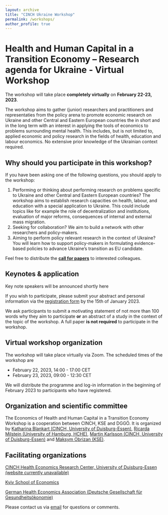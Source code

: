 ```yaml
---
layout: archive
title: "CINCH Ukraine Workshop"
permalink: /workshops/
author_profile: true
---
```


# Health and Human Capital in a Transition Economy – Research agenda for Ukraine - Virtual Workshop

The workshop will take place **completely virtually** on **February 22-23, 2023**.

The workshop aims to gather (junior) researchers and practitioners and representaties from the policy arena to promote economic research on Ukraine and other Central and Eastern European countries the in short and in the long term with an interest in applying the tools of economics to problems surrounding mental health. This includes, but is not limited to, applied economic and policy research in the fields of health, education and labour economics. No extensive prior knowledge of the Ukrainian context required.



## Why should you participate in this workshop?

If you have been asking one of the following questions, you should apply to the workshop:

1. Performing or thinking about performing research on problems specific to Ukraine and other Central and Eastern European countries? The workshop aims to establish research capacities on health, labour, and education with a special application to Ukraine. This could include topics like for example the role of decentralization and institutions, evaluation of major reforms, consequences of internal and external mass migration.
2. Seeking for collaboration? We aim to build a network with other researchers and policy-makers.
3. Aiming to perform policy relevant research in the context of Ukraine? You will learn how to support policy-makers in formulating evidence-based policies to advance Ukraine’s transition as EU candidate.

Feel free to distribute the [**call for papers**](https://uni-duisburg-essen.sciebo.de/s/z3pWxrISwqBI4ZC) to interested colleagues.

## Keynotes & application

Key note speakers will be announced shortly here

<!--We are pleased to announce that xxx () and yyy () will deliver the keynotes for the workshop.-->

If you wish to participate, please submit your abstract and personal information via the [registration form](https://docs.google.com/forms/d/e/1FAIpQLSdURC3If21jtOpaoil0uLeFatIUOo78SE4wZLCQWGmif7qLZw/viewform?usp=sharing) by the 15th of January 2023.

We ask participants to submit a motivating statement of not more than 100 words why they aim to participate **or** an abstract of a study in the context of the topic of the workshop. A full paper **is not required** to participate in the workshop. 

## Virtual workshop organization

The workshop will take place virtually via Zoom. The scheduled times of the workshop are

- February 22, 2023, 14:00 - 17:00 CET
- February 23, 2023, 09:00 - 12:30 CET

We will distribute the programme and log-in information in the beginning of February 2023 to participants who have registered.

## Organization and scientific committee

The Economics of Health and Human Capital in a Transition Economy Workshop is a cooperation between CINCH, KSE and DGGÖ. It is organized by [Katharina Blankart (CINCH, University of Duisburg-Essen)](katblankart.github.io), [Ricarda Milstein (University of Hamburg, HCHE)](https://www.bwl.uni-hamburg.de/mig/team/wissenschaftliche-mitarbeiterinnen/ricarda-milstein.html), [Martin Karlsson (CINCH, University of Duisburg-Essen)](https://www.iza.org/en/people/fellows/8827/martin-karlsson?limit=50&page=1) and [Maksym Obrizan (KSE)](https://kse.ua/people/maksym-obrizan/).

## Facilitating organizations

[CINCH Health Economics Research Center, University of Duisburg-Essen (website currently unavailable)](https://twitter.com/CINCHessen)

[Kyiv School of Economics](https://kse.ua/)

[German Health Economics Association (Deutsche Gesellschaft für Gesundheitsökonomie)](https://www.dggoe.de/ukraine)


Please contact us via [email](cinchukraine@gmail.com) for questions or comments.
